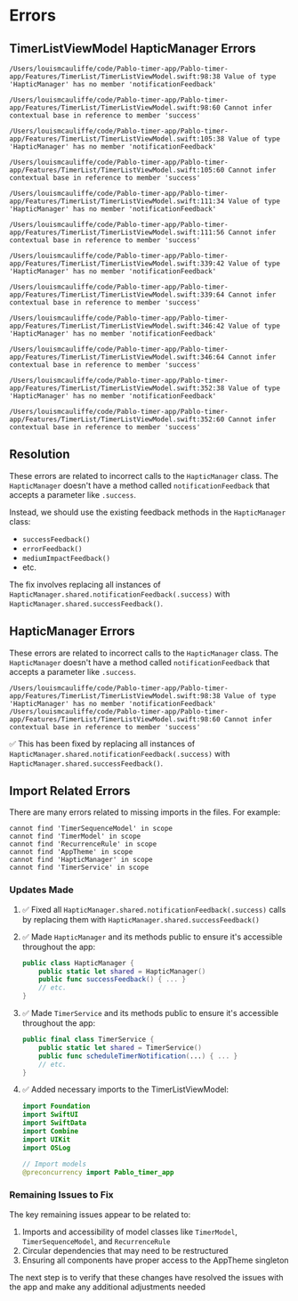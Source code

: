 # Errors

## TimerListViewModel HapticManager Errors

```
/Users/louismcauliffe/code/Pablo-timer-app/Pablo-timer-app/Features/TimerList/TimerListViewModel.swift:98:38 Value of type 'HapticManager' has no member 'notificationFeedback'

/Users/louismcauliffe/code/Pablo-timer-app/Pablo-timer-app/Features/TimerList/TimerListViewModel.swift:98:60 Cannot infer contextual base in reference to member 'success'

/Users/louismcauliffe/code/Pablo-timer-app/Pablo-timer-app/Features/TimerList/TimerListViewModel.swift:105:38 Value of type 'HapticManager' has no member 'notificationFeedback'

/Users/louismcauliffe/code/Pablo-timer-app/Pablo-timer-app/Features/TimerList/TimerListViewModel.swift:105:60 Cannot infer contextual base in reference to member 'success'

/Users/louismcauliffe/code/Pablo-timer-app/Pablo-timer-app/Features/TimerList/TimerListViewModel.swift:111:34 Value of type 'HapticManager' has no member 'notificationFeedback'

/Users/louismcauliffe/code/Pablo-timer-app/Pablo-timer-app/Features/TimerList/TimerListViewModel.swift:111:56 Cannot infer contextual base in reference to member 'success'

/Users/louismcauliffe/code/Pablo-timer-app/Pablo-timer-app/Features/TimerList/TimerListViewModel.swift:339:42 Value of type 'HapticManager' has no member 'notificationFeedback'

/Users/louismcauliffe/code/Pablo-timer-app/Pablo-timer-app/Features/TimerList/TimerListViewModel.swift:339:64 Cannot infer contextual base in reference to member 'success'

/Users/louismcauliffe/code/Pablo-timer-app/Pablo-timer-app/Features/TimerList/TimerListViewModel.swift:346:42 Value of type 'HapticManager' has no member 'notificationFeedback'

/Users/louismcauliffe/code/Pablo-timer-app/Pablo-timer-app/Features/TimerList/TimerListViewModel.swift:346:64 Cannot infer contextual base in reference to member 'success'

/Users/louismcauliffe/code/Pablo-timer-app/Pablo-timer-app/Features/TimerList/TimerListViewModel.swift:352:38 Value of type 'HapticManager' has no member 'notificationFeedback'

/Users/louismcauliffe/code/Pablo-timer-app/Pablo-timer-app/Features/TimerList/TimerListViewModel.swift:352:60 Cannot infer contextual base in reference to member 'success'
```

## Resolution

These errors are related to incorrect calls to the `HapticManager` class. The `HapticManager` doesn't have a method called `notificationFeedback` that accepts a parameter like `.success`.

Instead, we should use the existing feedback methods in the `HapticManager` class:
- `successFeedback()`
- `errorFeedback()`
- `mediumImpactFeedback()`
- etc.

The fix involves replacing all instances of `HapticManager.shared.notificationFeedback(.success)` with `HapticManager.shared.successFeedback()`. 

## HapticManager Errors

These errors are related to incorrect calls to the `HapticManager` class. The `HapticManager` doesn't have a method called `notificationFeedback` that accepts a parameter like `.success`.

```
/Users/louismcauliffe/code/Pablo-timer-app/Pablo-timer-app/Features/TimerList/TimerListViewModel.swift:98:38 Value of type 'HapticManager' has no member 'notificationFeedback'
/Users/louismcauliffe/code/Pablo-timer-app/Pablo-timer-app/Features/TimerList/TimerListViewModel.swift:98:60 Cannot infer contextual base in reference to member 'success'
```

✅ This has been fixed by replacing all instances of `HapticManager.shared.notificationFeedback(.success)` with `HapticManager.shared.successFeedback()`.

## Import Related Errors

There are many errors related to missing imports in the files. For example:

```
cannot find 'TimerSequenceModel' in scope
cannot find 'TimerModel' in scope
cannot find 'RecurrenceRule' in scope
cannot find 'AppTheme' in scope
cannot find 'HapticManager' in scope
cannot find 'TimerService' in scope
```

### Updates Made

1. ✅ Fixed all `HapticManager.shared.notificationFeedback(.success)` calls by replacing them with `HapticManager.shared.successFeedback()`

2. ✅ Made `HapticManager` and its methods public to ensure it's accessible throughout the app:
   ```swift
   public class HapticManager {
       public static let shared = HapticManager()
       public func successFeedback() { ... }
       // etc.
   }
   ```

3. ✅ Made `TimerService` and its methods public to ensure it's accessible throughout the app:
   ```swift
   public final class TimerService {
       public static let shared = TimerService()
       public func scheduleTimerNotification(...) { ... }
       // etc.
   }
   ```

4. ✅ Added necessary imports to the TimerListViewModel:
   ```swift
   import Foundation
   import SwiftUI
   import SwiftData
   import Combine
   import UIKit
   import OSLog
   
   // Import models
   @preconcurrency import Pablo_timer_app
   ```

### Remaining Issues to Fix

The key remaining issues appear to be related to:

1. Imports and accessibility of model classes like `TimerModel`, `TimerSequenceModel`, and `RecurrenceRule`
2. Circular dependencies that may need to be restructured
3. Ensuring all components have proper access to the AppTheme singleton

The next step is to verify that these changes have resolved the issues with the app and make any additional adjustments needed 
